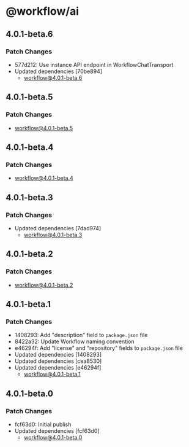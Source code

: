 # @workflow/ai

## 4.0.1-beta.6

### Patch Changes

- 577d212: Use instance API endpoint in WorkflowChatTransport
- Updated dependencies [70be894]
  - workflow@4.0.1-beta.6

## 4.0.1-beta.5

### Patch Changes

- workflow@4.0.1-beta.5

## 4.0.1-beta.4

### Patch Changes

- workflow@4.0.1-beta.4

## 4.0.1-beta.3

### Patch Changes

- Updated dependencies [7dad974]
  - workflow@4.0.1-beta.3

## 4.0.1-beta.2

### Patch Changes

- workflow@4.0.1-beta.2

## 4.0.1-beta.1

### Patch Changes

- 1408293: Add "description" field to `package.json` file
- 8422a32: Update Workflow naming convention
- e46294f: Add "license" and "repository" fields to `package.json` file
- Updated dependencies [1408293]
- Updated dependencies [cea8530]
- Updated dependencies [e46294f]
  - workflow@4.0.1-beta.1

## 4.0.1-beta.0

### Patch Changes

- fcf63d0: Initial publish
- Updated dependencies [fcf63d0]
  - workflow@4.0.1-beta.0
